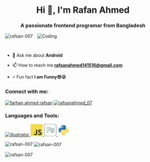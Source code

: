 <h1 align="center">Hi 👋, I'm Rafan Ahmed</h1>
<h3 align="center">A passionate frontend programar from Bangladesh</h3>

<img align="right" alt="Coding" width="400" src="https://media.tenor.com/rePDfDWO3XoAAAAd/hacking.gif">


<p align="left"> <img src="https://komarev.com/ghpvc/?username=rafsan-007&label=Profile%20views&color=0e75b6&style=flat" alt="rafsan-007" /> </p>

<p align="left"> <a href="https://twitter.com/" target="blank"><img src="https://img.shields.io/twitter/follow/?logo=twitter&style=for-the-badge" alt="" /></a> </p>

- 💬 Ask me about **Android**

- 📫 How to reach me **rafsanahmed141516@gmail.com**

- ⚡ Fun fact **I am Funny😎😜**

<h3 align="left">Connect with me:</h3>
<p align="left">
<a href="https://fb.com/farhan ahmed rafsan" target="blank"><img align="center" src="https://raw.githubusercontent.com/rahuldkjain/github-profile-readme-generator/master/src/images/icons/Social/facebook.svg" alt="farhan ahmed rafsan" height="30" width="40" /></a>
<a href="https://instagram.com/rafsanahmed_07" target="blank"><img align="center" src="https://raw.githubusercontent.com/rahuldkjain/github-profile-readme-generator/master/src/images/icons/Social/instagram.svg" alt="rafsanahmed_07" height="30" width="40" /></a>
</p>

<h3 align="left">Languages and Tools:</h3>
<p align="left"> <a href="https://www.adobe.com/in/products/illustrator.html" target="_blank" rel="noreferrer"> <img src="https://www.vectorlogo.zone/logos/adobe_illustrator/adobe_illustrator-icon.svg" alt="illustrator" width="40" height="40"/> </a> <a href="https://developer.mozilla.org/en-US/docs/Web/JavaScript" target="_blank" rel="noreferrer"> <img src="https://raw.githubusercontent.com/devicons/devicon/master/icons/javascript/javascript-original.svg" alt="javascript" width="40" height="40"/> </a> <a href="https://www.photoshop.com/en" target="_blank" rel="noreferrer"> <img src="https://raw.githubusercontent.com/devicons/devicon/master/icons/photoshop/photoshop-line.svg" alt="photoshop" width="40" height="40"/> </a> <a href="https://www.python.org" target="_blank" rel="noreferrer"> <img src="https://raw.githubusercontent.com/devicons/devicon/master/icons/python/python-original.svg" alt="python" width="40" height="40"/> </a> </p>

<p><img align="left" src="https://github-readme-stats.vercel.app/api/top-langs?username=rafsan-007&show_icons=true&locale=en&layout=compact" alt="rafsan-007" /></p>

<p>&nbsp;<img align="center" src="https://github-readme-stats.vercel.app/api?username=rafsan-007&show_icons=true&locale=en" alt="rafsan-007" /></p>

<p><img align="center" src="https://github-readme-streak-stats.herokuapp.com/?user=rafsan-007&" alt="rafsan-007" /></p>
